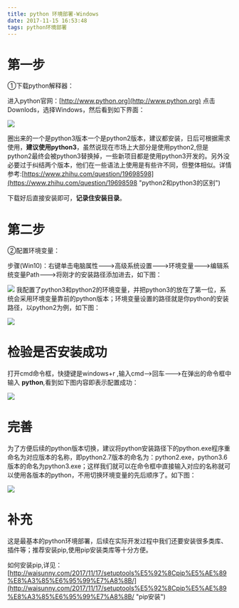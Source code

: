 ```yaml
---
title: python 环境部署-Windows
date: 2017-11-15 16:53:48
tags: python环境部署
---
```

# 第一步
①下载python解释器：	
  		
进入python官网：[http://www.python.org](http://www.python.org) 点击Downlods，选择Windows，然后看到如下界面：

![](https://i.imgur.com/L62Jf03.jpg)

圈出来的一个是python3版本一个是python2版本，建议都安装，日后可根据需求使用，**建议使用python3**，虽然说现在市场上大部分是使用python2,但是python2最终会被python3替换掉，一些新项目都是使用python3开发的。另外没必要过于纠结两个版本，他们在一些语法上使用是有些许不同，但整体相似。详情参考:[https://www.zhihu.com/question/19698598](https://www.zhihu.com/question/19698598 "python2和python3的区别")

下载好后直接安装即可，**记录住安装目录**。	
# 第二步
②配置环境变量：	

步骤(Win10)：右键单击电脑属性--->高级系统设置--->环境变量--->编辑系统变量Path--->将刚才的安装路径添加进去，如下图：

![](https://i.imgur.com/Akxo4lX.jpg)
我配置了python3和python2的环境变量，并把python3的放在了第一位，系统会采用环境变量靠前的python版本；环境变量设置的路径就是你python的安装路径，以python2为例，如下图：

![](https://i.imgur.com/9DFsk0G.jpg)

# 检验是否安装成功
打开cmd命令框，快捷键是windows+r ,输入cmd-->回车--->在弹出的命令框中输入 **python**,看到如下图内容即表示配置成功：

![](https://i.imgur.com/jbijBPp.jpg)

# 完善
为了方便后续的python版本切换，建议将python安装路径下的python.exe程序重命名为对应版本的名称，即python2.7版本的命名为：python2.exe，python3.6版本的命名为python3.exe；这样我们就可以在命令框中直接输入对应的名称就可以使用各版本的python，不用切换环境变量的先后顺序了。如下图：

![](https://i.imgur.com/Jvns0hw.jpg)

# 补充
这是最基本的python环境部署，后续在实际开发过程中我们还要安装很多类库、插件等；推荐安装pip,使用pip安装类库等十分方便。

如何安装pip,详见：[http://waisunny.com/2017/11/17/setuptools%E5%92%8Cpip%E5%AE%89%E8%A3%85%E6%95%99%E7%A8%8B/](http://waisunny.com/2017/11/17/setuptools%E5%92%8Cpip%E5%AE%89%E8%A3%85%E6%95%99%E7%A8%8B/ "pip安装")
